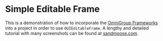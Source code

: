 # Simple Editable Frame

This is a demonstration of how to incorporate the [OmniGroup Frameworks](https://github.com/omnigroup/OmniGroup) into a project in order to use `OUIEditableFrame`. A lengthy and detailed tutorial with many screenshots can be found at [sandmoose.com](http://sandmoose.com/post/53903897669/how-to-use-ouieditableframe-with-the-omnigroup).